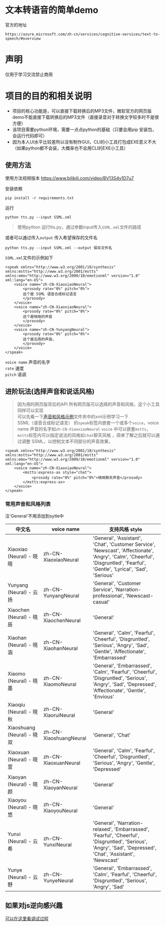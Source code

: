# 文本转语音的简单demo
官方的地址
```
https://azure.microsoft.com/zh-cn/services/cognitive-services/text-to-speech/#overview
```

# 声明
仅用于学习交流禁止商用

# 项目的目的和相关说明
- 项目的核心功能是，可以直接下载转换后的MP3文件，微软官方的网页版demo不能直接下载转换后的MP3文件（直接录音对于转换文字较多时不是很方便）
- 该项目需要python环境，需要一点点python的基础（只要会用pip 安装包，会运行代码即可）
- 因为本人UI水平比较差所以没有制作GUI，CLI的小工具打包成EXE意义不大（如果python都不会装，大概率也不会用CLI的EXE小工具）


## 使用方法

使用方法视频版本
https://www.bilibili.com/video/BV13S4y1D7u7   


安装依赖
```
pip install -r requirements.txt
```

运行
```
python tts.py --input SSML.xml
```
> 使用python 运行tts.py，通过参数input传入`SSML.xml`文件的路径

或者可以通过传入`output` 传入希望保存的文件名
```
python tts.py --input SSML.xml --output 保存文件名
```

`SSML.xml`文件的示例如下
```
<speak xmlns="http://www.w3.org/2001/10/synthesis" xmlns:mstts="http://www.w3.org/2001/mstts" xmlns:emo="http://www.w3.org/2009/10/emotionml" version="1.0" xml:lang="en-US">
    <voice name="zh-CN-XiaoxiaoNeural">
        <prosody rate="0%" pitch="0%">
        这个是 SSML 语音合成标记语言
        </prosody>
    </voice>
    <voice name="zh-CN-XiaoxiaoNeural">
        <prosody rate="0%" pitch="0%">
        这个是晓晓的声音
        </prosody>
    </voice>
    <voice name="zh-CN-YunyangNeural">
        <prosody rate="0%" pitch="0%">
        这个是云扬的声音。
        </prosody>
    </voice>
</speak>
```
`voice name` 声音的名字  
`rate` 速度  
`pitch` 语调  


## 进阶玩法(选择声音和说话风格)
> 因为用的网页版背后的API 所有网页版可以选择的声音和风格，这个小工具同样可以实现    
可以先看一下[声音和风格示例](./声音和风格示例)文件夹中的xml示例学习一下  
SSML（语音合成标记语言） 的`speak`标签内嵌套一个或多个`voice`，voice name 声音的名字如`zh-CN-XiaoxiaoNeural`
`voice` 中可以嵌套`mstts`，`mstts`标签内可以指定说法的风格如`chat`聊天风格
，简单了解之后就可以通过调整 SSML，以控制文本不同部分的声音效果。

```
<speak xmlns="http://www.w3.org/2001/10/synthesis" xmlns:mstts="http://www.w3.org/2001/mstts" xmlns:emo="http://www.w3.org/2009/10/emotionml" version="1.0" xml:lang="en-US">
    <voice name="zh-CN-XiaoxiaoNeural">
        <mstts:express-as style="chat">
            <prosody rate="0%" pitch="0%">晓晓聊天声音</prosody>
        </mstts:express-as>
    </voice>
</speak>
```
### 常用声音和风格列表

注'General'不用添加到sytle中

| 中文名                     | voice name             | 支持风格 style                                               |
| -------------------------- | ---------------------- | ------------------------------------------------------------ |
| Xiaoxiao (Neural) - 晓晓   | zh-CN-XiaoxiaoNeural   | 'General', 'Assistant', 'Chat', 'Customer Service', 'Newscast', 'Affectionate', 'Angry', 'Calm', 'Cheerful', 'Disgruntled', 'Fearful', 'Gentle', 'Lyrical', 'Sad', 'Serious' |
| Yunyang (Neural) - 云扬    | zh-CN-YunyangNeural    | 'General', 'Customer Service', 'Narration-professional', 'Newscast-casual' |
| Xiaochen (Neural) - 晓辰   | zh-CN-XiaochenNeural   | 'General'                                                    |
| Xiaohan (Neural) - 晓涵    | zh-CN-XiaohanNeural    | 'General', 'Calm', 'Fearful', 'Cheerful', 'Disgruntled', 'Serious', 'Angry', 'Sad', 'Gentle', 'Affectionate', 'Embarrassed' |
| Xiaomo (Neural) - 晓墨     | zh-CN-XiaomoNeural     | 'General', 'Embarrassed', 'Calm', 'Fearful', 'Cheerful', 'Disgruntled', 'Serious', 'Angry', 'Sad', 'Depressed', 'Affectionate', 'Gentle', 'Envious' |
| Xiaoqiu (Neural) - 晓秋    | zh-CN-XiaoruiNeural    | 'General'                                                    |
| Xiaoshuang (Neural) - 晓双 | zh-CN-XiaoshuangNeural | 'General', 'Chat'                                            |
| Xiaoxuan (Neural) - 晓萱   | zh-CN-XiaoxuanNeural   | 'General', 'Calm', 'Fearful', 'Cheerful', 'Disgruntled', 'Serious', 'Angry', 'Gentle', 'Depressed' |
| Xiaoyan (Neural) - 晓颜    | zh-CN-XiaoyanNeural    | 'General'                                                    |
| Xiaoyou (Neural) - 晓悠    | zh-CN-XiaoyouNeural    | 'General'                                                    |
| Yunxi (Neural) - 云希      | zh-CN-YunxiNeural      | 'General', 'Narration-relaxed', 'Embarrassed', 'Fearful', 'Cheerful', 'Disgruntled', 'Serious', 'Angry', 'Sad', 'Depressed', 'Chat', 'Assistant', 'Newscast' |
| Yunye (Neural) - 云野      | zh-CN-YunyeNeural      | 'General', 'Embarrassed', 'Calm', 'Fearful', 'Cheerful', 'Disgruntled', 'Serious', 'Angry', 'Sad' |





## 如果对js逆向感兴趣

[可以在这里看调试过程](debugger_note.md)
